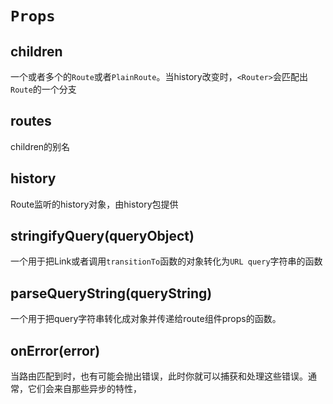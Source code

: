 # `Props`

## children 

一个或者多个的`Route`或者`PlainRoute`。当history改变时，`<Router>`会匹配出`Route`的一个分支

## routes

children的别名


## history

Route监听的history对象，由history包提供

## stringifyQuery(queryObject)

一个用于把Link或者调用`transitionTo`函数的对象转化为`URL query`字符串的函数

## parseQueryString(queryString)

一个用于把query字符串转化成对象并传递给route组件props的函数。

## onError(error)

当路由匹配到时，也有可能会抛出错误，此时你就可以捕获和处理这些错误。通常，它们会来自那些异步的特性，

